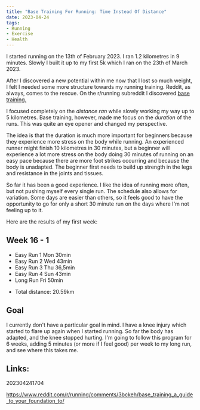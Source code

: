 ```yaml
---
title: "Base Training For Running: Time Instead Of Distance"
date: 2023-04-24
tags:
- Running
- Exercise
- Health
---
```


I started running on the 13th of February 2023. I ran 1.2 kilometres in 9 minutes. Slowly I built it up to my first 5k which I ran on the 23th of March 2023.

After I discovered a new potential within me now that I lost so much weight, I felt I needed some more structure towards my running training. Reddit, as always, comes to the rescue. On the r/running subreddit I discovered [base training.](https://www.reddit.com/r/running/comments/3bckeh/base_training_a_guide_to_your_foundation_to/)

I focused completely on the *distance ran* while slowly working my way up to 5 kilometres. Base training, however, made me focus on the *duration* of the runs. This was quite an eye opener and changed my perspective.

The idea is that the duration is much more important for beginners because they experience  more stress on the body while running. An experienced runner might finish 10 kilometres in 30 minutes, but a beginner will experience a lot more stress on the body doing 30 minutes of running on an easy pace because there are more foot strikes occurring and because the body is unadapted. The beginner first needs to build up strength in the legs and resistance in the joints and tissues.

So far it has been a good experience. I like the idea of running more often, but not pushing myself every single run. The schedule also allows for variation. Some days are easier than others, so it feels good to have the opportunity to go for only a short 30 minute run on the days where I'm not feeling up to it. 

Here are the results of my first week:

## Week 16 - 1

- Easy Run 1 Mon 30min
- Easy Run 2 Wed 43min
- Easy Run 3 Thu 36,5min
- Easy Run 4 Sun 43min
- Long Run   Fri 50min

* Total distance: 20.59km

## Goal

I currently don't have a particular goal in mind. I have a knee injury which started to flare up again when I started running. So far the body has adapted, and the knee stopped hurting. I'm going to follow this program for 6 weeks, adding 5 minutes (or more if I feel good) per week to my long run, and see where this takes me.

## Links:

202304241704

https://www.reddit.com/r/running/comments/3bckeh/base_training_a_guide_to_your_foundation_to/
